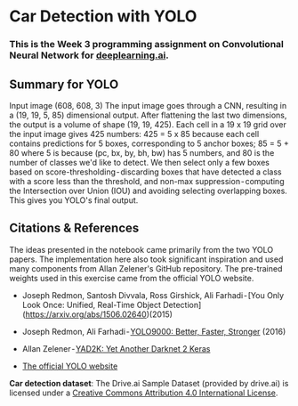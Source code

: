 # Car Detection with YOLO

### This is the Week 3 programming assignment on Convolutional Neural Network for [deeplearning.ai](https://www.coursera.org/specializations/deep-learning?).

## Summary for YOLO
Input image (608, 608, 3)
The input image goes through a CNN, resulting in a (19, 19, 5, 85) dimensional output.
After flattening the last two dimensions, the output is a volume of shape (19, 19, 425). Each cell in a 19 x 19 grid over the input image gives 425 numbers: 425 = 5 x 85 because each cell contains predictions for 5 boxes, corresponding to 5 anchor boxes; 85 = 5 + 80 where 5 is because (pc, bx, by, bh, bw) has 5 numbers, and 80 is the number of classes we'd like to detect.
We then select only a few boxes based on score-thresholding - discarding boxes that have detected a class with a score less than the threshold, and non-max suppression - computing the Intersection over Union (IOU) and avoiding selecting overlapping boxes.
This gives you YOLO's final output.

## Citations & References
The ideas presented in the notebook came primarily from the two YOLO papers. The implementation here also took significant inspiration and used many components from Allan Zelener's GitHub repository. The pre-trained weights used in this exercise came from the official YOLO website.

* Joseph Redmon, Santosh Divvala, Ross Girshick, Ali Farhadi - [You Only Look Once: Unified, Real-Time Object Detection] (https://arxiv.org/abs/1506.02640)(2015)

* Joseph Redmon, Ali Farhadi - [YOLO9000: Better, Faster, Stronger](https://arxiv.org/abs/1612.08242) (2016)

* Allan Zelener - [YAD2K: Yet Another Darknet 2 Keras](https://github.com/allanzelener/YAD2K)

* [The official YOLO website](https://pjreddie.com/darknet/yolo/)

**Car detection dataset**: The Drive.ai Sample Dataset (provided by drive.ai) is licensed under a [Creative Commons Attribution 4.0 International License](https://creativecommons.org/licenses/by/4.0/).
